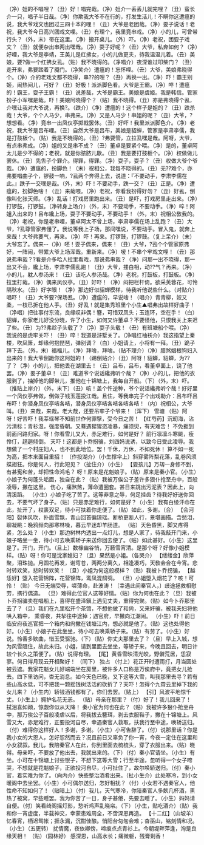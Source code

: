 <!-- { "loadSidebar": true } -->
（净）姐的不唱哩？（丑）好！唱完哉。（净）姐介一丢丢儿就完哩？（丑）蛮长介一只，唱子半日哉。（净）你欺我大爷不在行的，打发生活儿！不瞒你这遭瘟的说，我大爷戏文也团过三四十本的哩！（丑）大爷是老团哉。（净）耍子说话！老祝，我大爷今日高兴团戏文哩。（丑）有理个，我里竟串戏。（净）小的儿，可曾带行头？（外，末）带在这里。（净）搬开桌儿。（外）吓。（净）老祝，团耍子戏文？（丑）就便杂出串两出嘿哉。（净）耍子好呢？（丑）大爷，私奔如何？（净）好哩，我大爷是李靖，王美儿是红拂女，小的儿做更夫，待我温温儿着。（丑）美娘，要?做一个红拂女厾。（贴）我不晓得的。（净唱介）夜深谁过叩柴门？（丑）走开来，弗要踏着了魇门。（净笑介）遭瘟的！忘怀哩。（丑）大爷，美娘弗晓得个。（净）介的老戏文都不晓得，串??的哩？（丑）再换一出。（净）吓！霸王别姬，闹热间儿，可好？（丑）好极！派派脚色看。大爷是王霸。（净）啐！遭瘟的！霸王，耍子王霸！（丑）说差哉，大爷是霸王。美娘是虞姬。我是韩信。管家扮子小军嘿是哉。吓！美娘阿晓得个？（贴）我不晓得。（丑）亦是弗晓得个厾，介嘿让我对大爷说，再换?。（跌介）（净）遭瘟的！这个样子是姐的？（丑）跌杀哉！大爷，个个人马少，串弗来。（净）又是人马少！串姐的呢？（丑）大爷，?想想看。（净）竟串一出凤仪亭掷戟罢休。（丑）好吓！我里派派脚色介。（净）老祝，我大爷是吕布哩。（丑）自然大爷是吕布，美娘是貂蝉，管家是李肃李儒，我是打鼓板个。（贴）我是不晓得的。（丑）?弗要管，立拉厾嘿是哉。阿呀，大爷，有点串弗成。（净）姐的又是串不成？（丑）董卓是要紧个喂。（净）是的，董卓阿太儿是少不得的；老祝，就是你脓脓儿歇。（丑）我是要打鼓板个。（净）权做做儿罢休。（丑）先吿子个罪介。得罪，得罪。（净）耍子，耍子？（丑）权做大爷个爷哉。（净）遭瘟的，扮脚色！（末）祝相公，我每不晓得的。（丑）无??难个，亦弗要唱曲子个，锣鼓一响，?厾两个奔得上去，说道：『不要动手，李肃李儒在此。』跌子一交嘿是哉。（外，末）吓！不要动手，跌一交？（丑）正是。（净）遭瘟的，扮脚色啥！（丑）来哉喂。（净）老祝，你看我扮得好勿？（丑）好厾，倒像叫化张天师。（净）乱话！打戏房里跑出来。（丑）是吓，打戏房里走出来。（净）打锣鼓，打锣鼓。（净转身上场介）（外，末）不要动手，不要动手。（净）啐！阿姐入出来的！吕布纔上场，耍子不要动手，不要动手！（外，末）祝相公敎我的。（净）老祝，你是老串哩，董卓阿太不曾上场，李肃李儒在场上乱跑？（丑）大爷，?厾尊管家弗懂了。我说等我上子场，那间嘿说，不要动手。冒入鬼，就奔上来哉！大爷弗要气，再来。（净）吓！再来。打锣鼓，打锣鼓。（复上呆介）（末）大爷忘了。偶来--（净）呸！耍子偶来，偶来！（丑）大爷，?厾个个管家原弗好，一阵闹，带累大爷上场浑哉。重新来。（净）嗳！不串个牢戏文哩！（丑）那说弗串哉？?看是介多哈人拉里看戏，那说弗串哉？（净）问那一出不晓得，那一出又不会，纔上场，李肃李儒乱跑！（丑）大爷，搂白相，动??气？再来。（净）小的儿，躭人参汤来！（丑）该吃人参汤哉。（净）老祝，打鼓板，打鼓板。（净）拉里打哉。（净）偶来凤仪亭。（丑）好吓！（净）闷把栏杆倚。欲采芙蓉花，可怜隔秋水。（丑）好字眼！（净）那边好似貂蝉模样，待我听他说些什么。（对贴介）唱吓！（丑）大爷要?保场厾。（净）遭瘟的，早说啥！（唱介）青青柳，姣又柔，一枝已折在他人手。（丑）好厾！就是集秀班里个小生▲唱弗出故样好曲子！（净唱）把往事付东流，良缘叹非偶！簪，可惜双凤头；玉连环，空在手！（白）貂蝉，你家老儿好没分晓，许了小生，如何又许董卓？不要怪他，只恨我关上来迟了些。（丑）为??弗趁子头载了？（净）耍子头载！（丑）有班塘船个喂。（净）我说的是虎牢关吓！（丑）啐！我道是浒墅关了。（净唱红袖袄介）我这指望上秦楼，吹凤箫，却缘何抱琵琶，弹别调？（白）小姐请上，小将有一拜。（丑）跪子拜下去。（外，末）福福儿。（净）拜啥，拜啥。（贴不理介）（净）腊煞娼根狗妇入出来的！我大爷倒跪你这阿姐的！（踢倒贴介）（丑）阿呀！貂蝉，貂蝉，为??了？（净）小的儿，把他丢在湖里去！（丑）吕布，吕布，看董卓面上，饶了他罢。（净）耍子董卓！（丑）难道爷个说话纔弗听个哉？（净）小的儿，把他的衣服剥了，抽掉他的脚带儿，推他在十锦塘上，我每自开船。（下）（外，末）吓。（推贴上岸介）（外，末下）（丑）咳！盖个忤逆种，爷个说话纔弗听个哉！好好里一个凤仪亭弗做，倒做子钱玉莲投江哉。且住，等我串完子个出戏勒介：吕布吓吕布吓！你潜身凤仪亭咭各咭，潜身凤仪亭咭各咭各咭各咭！（内）祝相公，大爷叫。（丑）来哉，来哉。老大哉，还要吊牢子个爷来！（浑下）
雪塘
（贴）阿呀！好苦吓！我莘瑶琴不知前世作何罪孼，受今日之苦！
【红芍药】沉刧海，沾污清标；青衫湿，强度昏朝。又蓦遇猩猩恣凌暴，痛须臾，有天难吿！
不免捱到前面问路归家。呀！你看雪儿又大，赤足难行，如何是好？
前行凛凛斗寒颷，瘦伶仃，趦趄倾倒。
天吓！这都是卜乔拐骗，刘四妈说诱，以致今日受此凌辱。我想做了一个村庄妇人，也不到此地位。罢！千休，万休，不如死休！
算不如一死为高，把本来面目重招！
（作投湖介）（小生撑伞上）斜穿雾阵梨花落，乱卷风须蝶翅狂。你是何人，行此短见？（扯住介）（小生）
【耍孩儿】万刼一身修不到，有甚寃和苦，却把性命鸿毛？
呀！原来是花魁娘子。（贴）原来是秦小官。（小生）小娘子为何蓬头垢面，独自在此？（贴）我被万俟公子差许多狠仆抢至舟中，百般凌辱，撇在这里。
伤心，痛煞煞，薄命遭圈套。甚日来跳出污泥表？因此上，向清溪蹈。
（小生）小娘子吃了苦了。这等非意之辱，何足挂齿？待我好好送你回去，不要气坏了身子。（贴）只是赤足难行，如何是好？（小生）我有白绫汗巾在此，扯开了，权裹双足，待小可扶着你走便了。（贴）如此，多谢。（合）
【会河阳】裂体风吹，扑面雪飘，青山回首徧琼瑶。断桥更断人行，景堪画描。含愁泪，聊凝眺：晚鸦频向那寒林噪，暮云早迷却羊肠道。
（贴）天色昏黑，脚又疼得紧，怎么处？（小生）那边树林内透出一点灯儿，想是人家了，待我敲开门来，小娘子略坐一坐，待小可去唤乘轿子来送你回去便了。（贴）如此甚好。（小生）这里是了。开门，开门。（旦上）数椽幽谷悄，万籁雪宵清。是那个呀？好像小姐模样。（贴）呀！你可是沈家媳妇？（旦）果然是小姐。（各哭介）
【缕缕金】欣萍聚，泪珠抛。月圆花再发，谢穹苍，两两分离久，相逢凑巧，天敎会合在今宵。悲时转欢笑，悲时转欢笑！
（旦）小姐为何这般模样？（贴）我被卜乔拐骗，
【越恁好】堕入花营锦阵，花营锦阵，鸾凤混鸱鸮。
（旦）小姐堕入烟花了？咳！可怜！（贴）
今日无端受辱，嗟薄命，赴波涛！〔幸遇此间秦官人，〕歧途拯救相慰劳，携行偶造。
（旦）难得此位官人这等好情。（贴）你为何也在此？（旦）我被卜乔拐骗卖在唱船上，喜得在盛泽鎭上遇见丈夫，重得完聚。（贴）如今卜乔那里去了？（旦）我们在九里松开个茶馆，不想他做了和尙，又来奸骗，被我夫妇将他哄入箱中，
乘昏夜，共挈往中途掉；遇官府，早撇向江潮闹。
（小生）吓！前日临安府夜巡官把一个箱内和尙撇在钱塘江内，想必就是他了。（贴）这也处得他好。（小生）小娘子在此坐坐，待小可去唤乘轿子来。（贴）有劳了。（小生）好说。怜香多欵曲，惜玉受驱驰。（下）（贴）你丈夫那里去了？（旦）早上入城，想为风雪阻住，故此未归。小姐，请到里面去坐坐，等轿子来，今晚且回去，明日计较个长久之策便了。（贴）说得有理。
【尾】黄昏雪映清光皎，野僻荒居，恁寂寥。何日得月现云开相聚好！
（同下）
独占
（付上）花正开时遭雨打，月当圆处被云遮。我家花魁女儿好端端坐在房里，被许多人口称是万俟府中，竟把女儿抢去。四下里访问，杳无消息。如今天色已晚，又下这等大雪，叫我那里去寻？若有些山高水低，可不把我一颗摇钱树活活的砍折了？天吓！怎得个九霄云里掉下我的女儿来？（小生内）轿钱酒钱都有了，你们去罢。（贴上）
【引】风波平地惊千丈。（小生上）拥护名花无恙。
（贴）母亲在那里？（付）好了！我儿回来了！
拭泪喜如顚，惊觑你似从天降！
秦小官为何也在此？（贴）我被许多狠仆抢至舟中，那万俟公子百般凌虐以后，将我拔去簪珥，剥去衣服鞋子，撇在十锦塘上。风雪又大，赤足难行，正要投河自尽，幸遇秦官人救取，扶我行至中途，唤轿送归。（付）难得你这样好人！多谢，多谢。（小生）小可吿辞了。（付）说那里话？你是我小女的大恩人，怎好恝然而去？况且前日又辜负了你一宵，今夜一定住在这里和小女叙叙。我儿，我陪秦官人在此，你到里面去梳梳头，穿了衣服出来。（贴）晓得。母亲吓，不要放了他出去，我就出来的。（下）（付）秦小官请坐。（小生）有坐。小可在十锦塘上讨些银子，不想下这等大雪；行至半途，忽听得一个女子啼哭，不想就是花魁娘子，正欲投河自尽，小可扯住了，故尔唤轿送归。（付）秦小官，着实难为你了。（向内介）快些整治酒肴出来。（扯小生介）此处寒冷，到小女暖阁中去坐罢。（小生）小可偶尔送归，怎好相扰？（付）小女若不遇秦官人，他性命不知如何了！（贴暗上）（付）我儿，天气寒冷，你陪秦官人多飮几杯酒，熏热了被窝，早些睡罢。我为你苦了一日，身子甚倦，先要去睡了。（小生）妈妈请自便。（付）笑看绮阁摇灯影，愁听鸡声乱晓帘。（下）（小生，贴吃酒介）（贴）我和你一宵虚度，半载神交，幸蒙患难周全，不啻深恩再造。
【十二红】（山坡羊）忆春宵，栖迟鸳帐；捱永漏，沉酣佳酿。悄阳台匆匆会难；杳巫山，铭刻情和况。
（小生）（五更转）
扰情魔，夜依卿傍，啼痕点点青衫上。今朝堤畔萍逢，洵是良缘天相！
（贴）（园林好）
感深恩，山高水长；痛微躯，残膏剩香！
